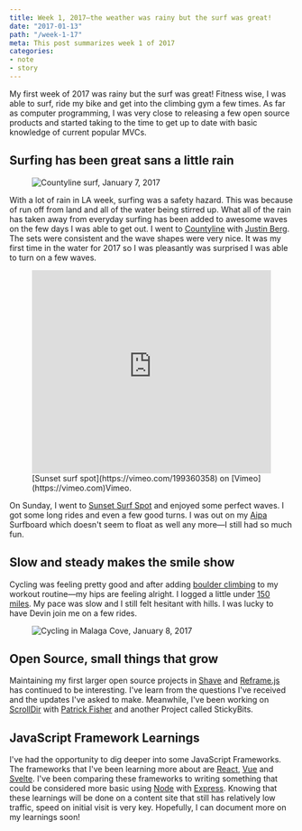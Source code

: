 ```yaml
---
title: Week 1, 2017—the weather was rainy but the surf was great!
date: "2017-01-13"
path: "/week-1-17"
meta: This post summarizes week 1 of 2017
categories:
- note
- story
---
```


My first week of 2017 was rainy but the surf was great! Fitness wise, I was able to surf, ride my bike and get into the climbing gym a few times. As far as computer programming, I was very close to releasing a few open source products and started taking to the time to get up to date with basic knowledge of current popular MVCs.

## Surfing has been great sans a little rain

<figure class="width--content">
  <img src="https://yowainwright.imgix.net/wk-1/countyline-surfing.jpg?fit=crop&w=700&h=700&auto=format" alt="Countyline surf, January 7, 2017" />
</figure>

With a lot of rain in LA week, surfing was a safety hazard. This was because of run off from land and all of the water being stirred up. What all of the rain has taken away from everyday surfing has been added to awesome waves on the few days I was able to get out. I went to [Countyline](http://www.surfline.com/surf-report/county-line-southern-california_4203/) with [Justin Berg](http://justinintime.com/). The sets were consistent and the wave shapes were very nice. It was my first time in the water for 2017 so I was pleasantly was surprised I was able to turn on a few waves.

<figure>
<iframe src="https://player.vimeo.com/video/199360358" width="640" height="360" frameborder="0" webkitallowfullscreen mozallowfullscreen allowfullscreen style="display: block; margin-right: auto; margin-left: auto; max-height: 360px; height: 50vw; max-width: 100%;"></iframe>
<figcaption>[Sunset surf spot](https://vimeo.com/199360358) on [Vimeo](https://vimeo.com)Vimeo.</figcaption>
</figure>

On Sunday, I went to [Sunset Surf Spot](http://www.surfline.com/surf-report/sunset-beach-southern-california_119813/) and enjoyed some perfect waves. I got some long rides and even a few good turns. I was out on my [Aipa](http://www.benaipa.com/) Surfboard which doesn't seem to float as well any more—I still had so much fun.

## Slow and steady makes the smile show

Cycling was feeling pretty good and after adding [boulder climbing](https://touchstoneclimbing.com/cliffs-of-id/) to my workout routine—my hips are feeling alright. I logged a little under [150 miles](https://www.strava.com/athletes/722335#interval?interval=201701&interval_type=week&chart_type=miles&year_offset=0). My pace was slow and I still felt hesitant with hills. I was lucky to have Devin join me on a few rides.

<figure>
  <img src="http:https://yowainwright.imgix.net/wk-1/malaga-cove-cycling.jpg?fit=crop&w=2000&h=1500&auto=format" alt="Cycling in Malaga Cove, January 8, 2017" />
</figure>

## Open Source, small things that grow

Maintaining my first larger open source projects in [Shave](https://github.com/dollarshaveclub/shave) and [Reframe.js](https://github.com/dollarshaveclub/reframe.js) has continued to be interesting. I've learn from the questions I've received and the updates I've asked to make. Meanwhile, I've been working on [ScrollDir](https://github.com/dollarshaveclub/scrolldir/stargazers) with [Patrick Fisher](https://github.com/pwfisher) and another Project called StickyBits.

## JavaScript Framework Learnings

I've had the opportunity to dig deeper into some JavaScript Frameworks. The frameworks that I've been learning more about are [React](https://facebook.github.io/react/), [Vue](https://vuejs.org/) and [Svelte](https://svelte.technology/). I've been comparing these frameworks to writing something that could be considered more basic using [Node](https://nodejs.org/en/) with [Express](http://expressjs.com/). Knowing that these learnings will be done on a content site that still has relatively low traffic, speed on initial visit is very key. Hopefully, I can document more on my learnings soon!
